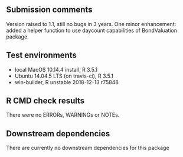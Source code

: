 ## Submission comments
Version raised to 1.1, still no bugs in 3 years.  One minor enhancement: added a helper function to use daycount capabilities of BondValuation package.

## Test environments
* local MacOS 10.14.4 install, R 3.5.1
* Ubuntu 14.04.5 LTS (on travis-ci), R 3.5.1
* win-builder, R unstable 2018-12-13 r75848

## R CMD check results
There were no ERRORs, WARNINGs or NOTEs. 


## Downstream dependencies
There are currently no downstream dependencies for this package
